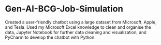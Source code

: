 # Gen-AI-BCG-Job-Simulation
Created a user-friendly chatbot using a large dataset from Microsoft, Apple, and Tesla. Used my Microsoft Excel knowledge to clean and organise the data, Jupyter Notebook for further data cleaning and visualization, and PyCharm to develop the chatbot with Python.

